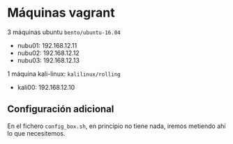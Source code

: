 # Máquinas vagrant

3 máquinas ubuntu `bento/ubuntu-16.04`

- nubu01: 192.168.12.11
- nubu02: 192.168.12.12
- nubu03: 192.168.12.13

1 máquina kali-linux: `kalilinux/rolling`
- kali00: 192.168.12.10

## Configuración adicional

En el fichero `config_box.sh`, en principio no tiene nada, iremos metiendo ahí lo que necesitemos.